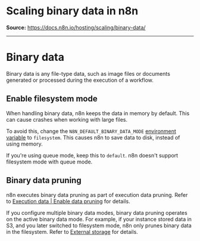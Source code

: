 # Scaling binary data in n8n

**Source:** https://docs.n8n.io/hosting/scaling/binary-data/

---

# Binary data

Binary data is any file-type data, such as image files or documents generated or processed during the execution of a workflow.

## Enable filesystem mode

When handling binary data, n8n keeps the data in memory by default. This can cause crashes when working with large files.

To avoid this, change the `N8N_DEFAULT_BINARY_DATA_MODE` [environment variable](../../configuration/environment-variables/binary-data/) to `filesystem`. This causes n8n to save data to disk, instead of using memory.

If you're using queue mode, keep this to `default`. n8n doesn't support filesystem mode with queue mode.

## Binary data pruning

n8n executes binary data pruning as part of execution data pruning. Refer to [Execution data | Enable data pruning](../execution-data/#enable-data-pruning) for details.

If you configure multiple binary data modes, binary data pruning operates on the active binary data mode. For example, if your instance stored data in S3, and you later switched to filesystem mode, n8n only prunes binary data in the filesystem. Refer to [External storage](../external-storage/#usage) for details.
